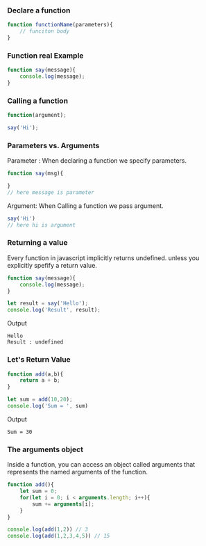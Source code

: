 ### Declare a function
```js
function functionName(parameters){
    // funciton body
}
```
### Function real Example
```js
function say(message){
    console.log(message);
}
```
### Calling a function
```js
function(argument);
```
```js
say('Hi');
```
### Parameters vs. Arguments
Parameter : When declaring a function we specify parameters.
```js
function say(msg){

}
// here message is parameter
```
Argument: When Calling a function we pass argument.
```js
say('Hi')
// here hi is argument
```
### Returning a value
Every function in javascript implicitly returns undefined. unless you explicitly spefify a return value.
```js
function say(message){
    console.log(message);
}

let result = say('Hello');
console.log('Result', result);

```
Output

    Hello
    Result : undefined

### Let's Return Value

```js
function add(a,b){
    return a + b;
}

let sum = add(10,20);
console.log('Sum = ', sum)
```
Output
    
    Sum = 30

### The arguments object
Inside a function, you can access an object called arguments that represents the named arguments of the function.

```js
function add(){
    let sum = 0;
    for(let i = 0; i < arguments.length; i++){
        sum += arguments[i];
    }
}

console.log(add(1,2)) // 3
console.log(add(1,2,3,4,5)) // 15

```